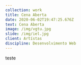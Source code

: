 ```yaml
---
collection: work
title: Cena Aberta
date: 2020-06-02T19:47:25.676Z
text: Cena Aberta
image: /img/vgtu.jpg
slide: /img/iel.jpg
client: Artístas
discipline: Desenvolvimento Web
---
```

teste